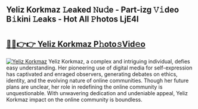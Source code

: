## Yeliz Korkmaz 𝙻eaked 𝙽u𝚍e - Part-izg 𝚅𝚒deo B𝚒kini 𝙻eaks - Hot All 𝙿hotos LjE4l

# <h2><a href="http://ld22nni.urlbe.top/?page=Yeliz+Korkmaz">🔗🔗👉👉 Yeliz Korkmaz P𝚑oto𝚜Vid𝚎o</a></h2>

[![Yeliz Korkmaz](https://i.imgur.com/eBuTRDB.gif)](http://ld22nni.urlbe.top/?page=Yeliz+Korkmaz)
Yeliz Korkmaz, a complex and intriguing individual, defies easy understanding. Her pioneering use of digital media for self-expression has captivated and enraged observers, generating debates on ethics, identity, and the evolving nature of online communities. Though her future plans are unclear, her role in redefining the online community is unquestionable. With unwavering dedication and undeniable appeal, Yeliz Korkmaz impact on the online community is boundless.
